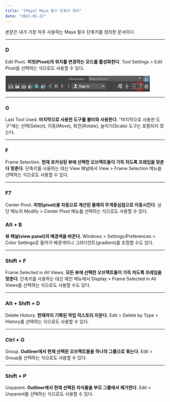 ```yaml
---
title: "[Maya] Maya 필수 단축키 정리"
date: "2021-01-22"
---
```


본문은 내가 가장 자주 사용하는 Maya 필수 단축키를 정리한 문서이다.

---

### D

Edit Pivot. **피벗(Pivot)의 위치를 변경하는 모드를 활성화한다**. Tool Settings > Edit Pivot을 선택하는 식으로도 사용할 수 있다.

![tool_settings](./maya_essential_shortcuts/tool_settings.png)

---

### G

Last Tool Used. **마지막으로 사용한 도구를 불러와 사용한다**. "마지막으로 사용한 도구"에는 선택(Select), 이동(Move), 회전(Rotate), 늘이기(Scale) 도구는 포함되지 않는다.

---

### F

Frame Selection. **현재 포커싱된 뷰에 선택한 오브젝트들이 가득 차도록 프레임을 맞춘다 맞춘다**. 단축키를 사용하는 대신 View 패널에서 View > Frame Selection 메뉴를 선택하는 식으로도 사용할 수 있다.

---

### F7

Center Pivot. **피벗(pivot)을 자동으로 계산된 물체의 무게중심점으로 이동시킨다**. 상단 메뉴의 Modify > Center Pivot 메뉴를 선택하는 식으로도 사용할 수 있다.

### Alt + B

**뷰 패널(view panel)의 배경색을 바꾼다.** Windows > Settings/Preferences > Color Settings로 들어가 배경색이나 그라디언트(gradient)를 조정할 수도 있다.

---

### Shift + F

Frame Selected in All Views. **모든 뷰에 선택한 오브젝트들이 가득 차도록 프레임을 맞춘다**. 단축키를 사용하는 대신 메인 메뉴에서 Display > Frame Selected in All Views를 선택하는 식으로도 사용할 수도 있다.

---

### Alt + Shift + D

Delete History. **현재까지 기록된 작업 히스토리 지운다.** Edit > Delete by Type > History를 선택하는 식으로도 사용할 수 있다.

---

### Ctrl + G

Group. **Outliner에서 현재 선택된 오브젝트들을 하나의 그룹으로 묶는다**. Edit > Group을 선택하는 식으로도 사용할 수 있다.

---

### Shift + P

Unparent. **Outliner에서 현재 선택된 자식들을 부모 그룹에서 제거한다**. Edit > Unparent를 선택하는 식으로도 사용할 수 있다.
